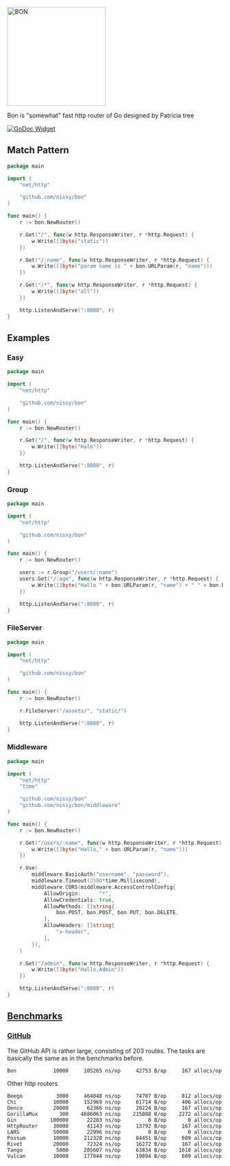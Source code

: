 <img alt="BON" src="https://nissy.github.io/bon/bon.svg" width="230" />

Bon is "somewhat" fast http router of Go designed by Patricia tree
 
 [![GoDoc Widget]][GoDoc]


## Match Pattern

```go
package main

import (
	"net/http"

	"github.com/nissy/bon"
)

func main() {
	r := bon.NewRouter()

	r.Get("/", func(w http.ResponseWriter, r *http.Request) {
		w.Write([]byte("static"))
	})

	r.Get("/:name", func(w http.ResponseWriter, r *http.Request) {
		w.Write([]byte("param name is " + bon.URLParam(r, "name")))
	})

	r.Get("/*", func(w http.ResponseWriter, r *http.Request) {
		w.Write([]byte("all"))
	})

	http.ListenAndServe(":8080", r)
}
```

## Examples

### Easy

```go
package main

import (
	"net/http"

	"github.com/nissy/bon"
)

func main() {
	r := bon.NewRouter()

	r.Get("/", func(w http.ResponseWriter, r *http.Request) {
		w.Write([]byte("Halo"))
	})

	http.ListenAndServe(":8080", r)
}
```

### Group

```go
package main

import (
	"net/http"

	"github.com/nissy/bon"
)

func main() {
	r := bon.NewRouter()

	users := r.Group("/users/:name")
	users.Get("/:age", func(w http.ResponseWriter, r *http.Request) {
		w.Write([]byte("Hallo " + bon.URLParam(r, "name") + " " + bon.URLParam(r, "age")))
	})

	http.ListenAndServe(":8080", r)
}
```

### FileServer

```go
package main

import (
	"net/http"

	"github.com/nissy/bon"
)

func main() {
	r := bon.NewRouter()

	r.FileServer("/assets/", "static/")

	http.ListenAndServe(":8080", r)
}
```

### Middleware

```go
package main

import (
	"net/http"
	"time"

	"github.com/nissy/bon"
	"github.com/nissy/bon/middleware"
)

func main() {
	r := bon.NewRouter()

	r.Get("/users/:name", func(w http.ResponseWriter, r *http.Request) {
		w.Write([]byte("Hallo," + bon.URLParam(r, "name")))
	})

	r.Use(
		middleware.BasicAuth("username", "password"),
		middleware.Timeout(2500*time.Millisecond),
		middleware.CORS(middleware.AccessControlConfig{
			AllowOrigin:      "*",
			AllowCredentials: true,
			AllowMethods: []string{
				bon.POST, bon.POST, bon.PUT, bon.DELETE,
			},
			AllowHeaders: []string{
				"x-header",
			},
		}),
	)

	r.Get("/admin", func(w http.ResponseWriter, r *http.Request) {
		w.Write([]byte("Hallo,Admin"))
	})

	http.ListenAndServe(":8080", r)
}
```

## [Benchmarks](https://github.com/nissy/go-http-routing-benchmark)

### [GitHub](http://developer.github.com/v3/)

The GitHub API is rather large, consisting of 203 routes. The tasks are basically the same as in the benchmarks before.

```
Bon            10000     105265 ns/op     42753 B/op     167 allocs/op
```


Other http routers
```
Beego           3000     464848 ns/op     74707 B/op     812 allocs/op
Chi            10000     152969 ns/op     61714 B/op     406 allocs/op
Denco          20000      62366 ns/op     20224 B/op     167 allocs/op
GorillaMux       300    4686063 ns/op    215088 B/op    2272 allocs/op
Gin           100000      22283 ns/op         0 B/op       0 allocs/op
HttpRouter     30000      41143 ns/op     13792 B/op     167 allocs/op
LARS           50000      22996 ns/op         0 B/op       0 allocs/op
Possum         10000     212328 ns/op     84451 B/op     609 allocs/op
Rivet          20000      72324 ns/op     16272 B/op     167 allocs/op
Tango           5000     285607 ns/op     63834 B/op    1618 allocs/op
Vulcan         10000     177044 ns/op     19894 B/op     609 allocs/op
```

[GoDoc]: https://godoc.org/github.com/nissy/bon
[GoDoc Widget]: https://godoc.org/github.com/nissy/bon?status.svg

